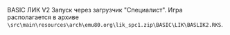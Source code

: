 BASIC ЛИК V2
Запуск через загрузчик "Специалист".
Игра располагается в архиве `\src\main\resources\arch\emu80.org\lik_spc1.zip\BASIC\LIK\BASLIK2.RKS`.